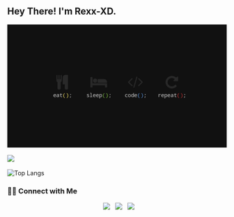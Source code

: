 <h2> Hey There! I'm Rexx-XD.</h2>

<div align="center">
  <img align="center" src="https://github.com/Rexx-XD/Rexx-XD/blob/main/wallpaperflare.com_wallpaper.jpg">
</div>
<br/>

<img src="https://github-readme-stats.vercel.app/api?username=rozhakxd&show_icons=true&theme=radical&title_color=8E2DE2&text_color=fff&icon_color=8E2DE2">

![Top Langs](https://github-readme-stats.vercel.app/api/top-langs/?username=rozhakxd&theme=radical&title_color=8E2DE2&text_color=fff)

<h3> 🤝🏻 Connect with Me </h3>

<p align="center">  
&nbsp; <a href="https://www.instagram.com/r514._/" target="_blank" rel="noopener noreferrer"><img src="https://img.icons8.com/plasticine/100/000000/instagram-new.png" width="50" /></a>  
&nbsp; <a href="https://t.me/Rexx514" target="_blank" rel="noopener noreferrer"><img src="https://img.icons8.com/plasticine/100/000000/telegram-app.png" width="50" /></a>
&nbsp; <a href="https://www.facebook.com/reyyfaldi514" target="_blank" rel="noopener noreferrer"><img src="https://img.icons8.com/plasticine/100/000000/facebook.png"  width="50" /></a>
</p>
